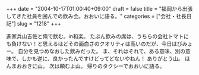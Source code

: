 +++
date = "2004-10-17T01:00:40+09:00"
draft = false
title = "福岡から出張してきた社員を囲んでの飲み会。おおいに語る。"
categories = ["会社・社長日記"]
slug = "1218"
+++

進家兵山吉佐と俺で飲む。in和楽。
たぶん飲みの席は、うちらの会社トマトにも負けない！と思えるほどその面白さのクオリティは高いのだが、今日はびみょー。
自分を見つめなおした飲みだった。
ま、それはそれで、ある意味、別の意味で、しかも逆に、良かったんですけどってどないやねん！
ありがとう山。
ほんまおおきに山。
次は頼むよ山。
帰りのタクシーでおおいに語る。
